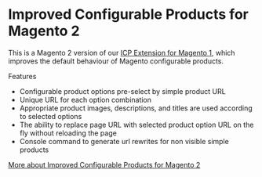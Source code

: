 #  Improved Configurable Products for Magento 2 

This is a Magento 2 version of our <a href="https://firebearstudio.com/blog/improved-configurable-product-innovative-way-to-work-with-configurable-products-in-magento.html" title="magento configurable product pre-select">ICP Extension for Magento 1</a>, which improves the default behaviour of Magento configurable products. 

Features 

- Configurable product options pre-select by simple product URL 
- Unique URL for each option combination 
- Appropriate product images, descriptions, and titles are used according to selected options 
- The ability to replace page URL with selected product option URL on the fly without reloading the page
- Console command to generate url rewrites for non visible simple products

<a href="https://firebearstudio.com/blog/improved-configurable-products-for-magento-2.html" title="More about Improved Configurable Products for Magento 2">More about Improved Configurable Products for Magento 2</a>

